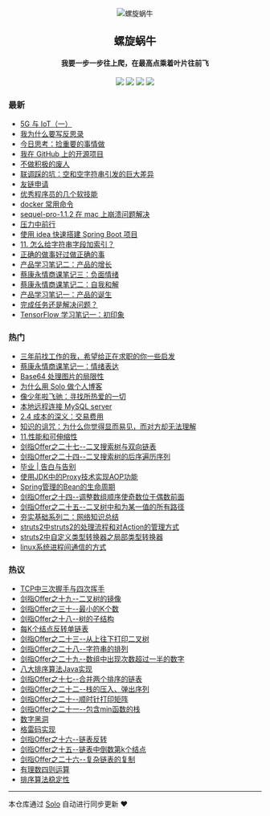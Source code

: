 <p align="center"><img alt="螺旋蜗牛" src="https://ws1.sinaimg.cn/large/006tNc79gy1g3rwlinrcgj30lt0jhgmt.jpg"></p><h2 align="center">
螺旋蜗牛
</h2>

<h4 align="center">我要一步一步往上爬，在最高点乘着叶片往前飞</h4>
<p align="center"><a title="螺旋蜗牛" target="_blank" href="https://github.com/huayonglun/solo-blog"><img src="https://img.shields.io/github/last-commit/huayonglun/solo-blog.svg?style=flat-square&color=FF9900"></a>
<a title="GitHub repo size in bytes" target="_blank" href="https://github.com/huayonglun/solo-blog"><img src="https://img.shields.io/github/repo-size/huayonglun/solo-blog.svg?style=flat-square"></a>
<a title="Solo Version" target="_blank" href="https://github.com/b3log/solo/releases"><img src="https://img.shields.io/badge/solo-3.6.2-f1e05a.svg?style=flat-square&color=blueviolet"></a>
<a title="Hits" target="_blank" href="https://github.com/b3log/hits"><img src="https://hits.b3log.org/huayonglun/solo-blog.svg"></a></p>

### 最新

* [5G 与 IoT（一）](http://yonglun.shop/articles/2019/08/18/1566107310606.html)
* [我为什么要写反思录](http://yonglun.shop/articles/2019/07/21/1563701917670.html)
* [今日思考：捡重要的事情做](http://yonglun.shop/articles/2019/07/19/1563470813740.html)
* [我在 GitHub 上的开源项目](http://yonglun.shop/my-github-repos)
* [不做积极的废人](http://yonglun.shop/articles/2019/06/29/1561740873791.html)
* [联调踩的坑：空和空字符串引发的巨大差异](http://yonglun.shop/articles/2019/06/04/1559581613913.html)
* [友链申请](http://yonglun.shop/articles/2019/06/02/1559451227591.html)
* [优秀程序员的几个软技能](http://yonglun.shop/articles/2019/06/02/1559446233233.html)
* [docker 常用命令](http://yonglun.shop/articles/2019/05/25/1558782631908.html)
* [sequel-pro-1.1.2 在 mac 上崩溃问题解决](http://yonglun.shop/articles/2019/05/25/1558755640876.html)
* [压力中前行](http://yonglun.shop/articles/2019/05/22/1558486707358.html)
* [使用 idea 快速搭建 Spring Boot 项目](http://yonglun.shop/articles/2019/05/12/1557668671594.html)
* [11. 怎么给字符串字段加索引？](http://yonglun.shop/articles/2019/05/08/1557278385744.html)
* [正确的做事好过做正确的事](http://yonglun.shop/articles/2019/05/08/1557245550292.html)
* [产品学习笔记二：产品的增长](http://yonglun.shop/articles/2019/05/03/1556876484193.html)
* [蔡康永情商课笔记三：负面情绪](http://yonglun.shop/articles/2019/04/27/1556346293978.html)
* [蔡康永情商课笔记二：自我和解](http://yonglun.shop/articles/2019/04/27/1556331162260.html)
* [产品学习笔记一：产品的诞生](http://yonglun.shop/articles/2019/04/26/1556243316916.html)
* [完成任务还是解决问题？](http://yonglun.shop/articles/2019/04/26/1556211985518.html)
* [TensorFlow 学习笔记一：初印象](http://yonglun.shop/articles/2019/04/25/1556155362539.html)

### 热门

* [三年前找工作的我，希望给正在求职的你一些启发](http://yonglun.shop/articles/2019/03/03/1558761224722.html)
* [蔡康永情商课笔记一：情绪表达](http://yonglun.shop/articles/2019/04/24/1556068924633.html)
* [Base64 处理图片的局限性](http://yonglun.shop/articles/2019/04/22/1555947124470.html)
* [为什么用 Solo 做个人博客](http://yonglun.shop/articles/2019/04/22/1555894977649.html)
* [像少年啦飞驰：寻找所热爱的一切](http://yonglun.shop/articles/2019/02/08/1558761226053.html)
* [本地远程连接 MySQL server](http://yonglun.shop/articles/2019/04/21/1555854232242.html)
* [2.4 成本的深义：交易费用](http://yonglun.shop/articles/2019/04/23/1555981477258.html)
* [知识的诅咒：为什么你觉得显而易见，而对方却无法理解](http://yonglun.shop/articles/2019/01/25/1558761206398.html)
* [11.性能和可伸缩性](http://yonglun.shop/articles/2016/05/06/1558761232636.html)
* [剑指Offer之二十七--二叉搜索树与双向链表](http://yonglun.shop/articles/2016/04/18/1558761196343.html)
* [剑指Offer之二十四--二叉搜索树的后序遍历序列](http://yonglun.shop/articles/2016/04/05/1558761197884.html)
* [毕业 | 告白与告别](http://yonglun.shop/articles/2017/07/04/1558761222492.html)
* [使用JDK中的Proxy技术实现AOP功能](http://yonglun.shop/articles/2016/06/03/1558761235762.html)
* [Spring管理的Bean的生命周期](http://yonglun.shop/articles/2016/05/28/1558761241276.html)
* [剑指Offer之十四--调整数组顺序使奇数位于偶数前面](http://yonglun.shop/articles/2016/03/27/1558761199729.html)
* [剑指Offer之二十五--二叉树中和为某一值的所有路径](http://yonglun.shop/articles/2016/04/07/1558761204706.html)
* [夯实基础系列二：网络知识总结](http://yonglun.shop/articles/2016/08/28/1558761209311.html)
* [struts2中struts2的处理流程和对Action的管理方式](http://yonglun.shop/articles/2016/04/05/1558761216844.html)
* [struts2中自定义类型转换器之局部类型转换器](http://yonglun.shop/articles/2016/05/28/1558761220065.html)
* [linux系统进程间通信的方式](http://yonglun.shop/articles/2016/03/19/1558761221471.html)

### 热议

* [TCP中三次握手与四次挥手](http://yonglun.shop/articles/2016/03/19/1558761195220.html)
* [剑指Offer之十九--二叉树的镜像](http://yonglun.shop/articles/2016/03/27/1558761195710.html)
* [剑指Offer之三十--最小的K个数](http://yonglun.shop/articles/2016/04/19/1558761196865.html)
* [剑指Offer之十八--树的子结构](http://yonglun.shop/articles/2016/03/27/1558761197438.html)
* [每K个结点反转单链表](http://yonglun.shop/articles/2016/04/06/1558761198390.html)
* [剑指Offer之二十三--从上往下打印二叉树](http://yonglun.shop/articles/2016/04/04/1558761198832.html)
* [剑指Offer之二十八--字符串的排列](http://yonglun.shop/articles/2016/04/18/1558761199300.html)
* [剑指Offer之二十九--数组中出现次数超过一半的数字](http://yonglun.shop/articles/2016/04/18/1558761200109.html)
* [八大排序算法Java实现](http://yonglun.shop/articles/2016/03/26/1558761200436.html)
* [剑指Offer之十七--合并两个排序的链表](http://yonglun.shop/articles/2016/03/27/1558761200709.html)
* [剑指Offer之二十二--栈的压入、弹出序列](http://yonglun.shop/articles/2016/04/01/1558761201145.html)
* [剑指Offer之二十--顺时针打印矩阵](http://yonglun.shop/articles/2016/03/27/1558761201453.html)
* [剑指Offer之二十一--包含min函数的栈](http://yonglun.shop/articles/2016/03/27/1558761201879.html)
* [数字黑洞](http://yonglun.shop/articles/2016/03/30/1558761202249.html)
* [格雷码实现](http://yonglun.shop/articles/2016/03/26/1558761202770.html)
* [剑指Offer之十六--链表反转](http://yonglun.shop/articles/2016/03/27/1558761203190.html)
* [剑指Offer之十五--链表中倒数第k个结点](http://yonglun.shop/articles/2016/03/27/1558761203553.html)
* [剑指Offer之二十六--复杂链表的复制](http://yonglun.shop/articles/2016/04/07/1558761203864.html)
* [有理数四则运算](http://yonglun.shop/articles/2016/04/12/1558761204236.html)
* [排序算法稳定性](http://yonglun.shop/articles/2016/03/19/1558761205303.html)

---

本仓库通过 [Solo](https://github.com/b3log/solo) 自动进行同步更新 ❤️ 